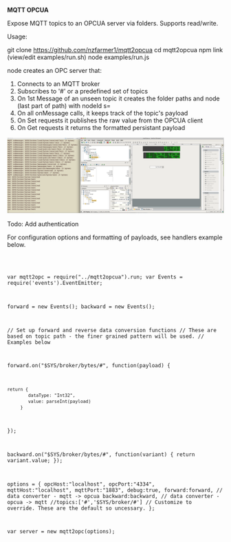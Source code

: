 <b> MQTT OPCUA </b>

Expose MQTT topics to an OPCUA server via folders. Supports read/write. 

Usage:

git clone https://github.com/nzfarmer1/mqtt2opcua
cd mqtt2opcua
npm link
(view/edit examples/run.sh)
node examples/run.js

node creates an OPC server that:

1. Connects to an MQTT broker
2. Subscribes to '#' or a predefined set of topics
3. On 1st Message of an unseen topic it creates the folder paths and node (last part of path) with nodeId  s=<topic>
4. On all onMessage calls, it keeps track of the topic's payload
5. On Set requests it publishes the raw value from the OPCUA client
6. On Get requests it returns the formatted persistant payload


<img src="mqtt2opcua.png"/>

Todo: Add authentication

For configuration options and formatting of payloads, see handlers example below.

<code>

var  mqtt2opc = require("../mqtt2opcua").run;
var  Events = require('events').EventEmitter;

forward = new Events();
backward = new Events();

// Set up forward and reverse data conversion functions
// These are based on topic path - the finer grained pattern will be used.
// Examples below

forward.on("$SYS/broker/bytes/#", function(payload) {

    return {
            dataType: "Int32",
            value: parseInt(payload)
         }
});

backward.on("$SYS/broker/bytes/#", function(variant) {
    return variant.value;
});

options = {
    opcHost:"localhost",
    opcPort:"4334",
    mqttHost:"localhost",
    mqttPort:"1883",
    debug:true,
    forward:forward,	// data converter - mqtt -> opcua
    backward:backward,	// data converter - opcua -> mqtt
    //topics:['#','$SYS/broker/#'] // Customize to override. These are the default so uncessary.
};

var server = new mqtt2opc(options);

</code>
